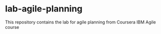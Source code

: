 # lab-agile-planning
This repository contains the lab for agile planning from Coursera IBM Agile course
